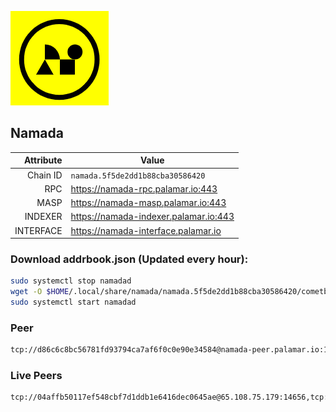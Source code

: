 ![Logo](https://raw.githubusercontent.com/Pa1amar/mainnets/refs/heads/main/namada/logo.png)
## Namada
| Attribute | Value |
|----------:|-------|
| Chain ID         | `namada.5f5de2dd1b88cba30586420` |
| RPC  | https://namada-rpc.palamar.io:443 |
| MASP  | https://namada-masp.palamar.io:443 |
| INDEXER | https://namada-indexer.palamar.io:443 |
| INTERFACE | https://namada-interface.palamar.io |

### Download addrbook.json (Updated every hour):
```bash
sudo systemctl stop namadad
wget -O $HOME/.local/share/namada/namada.5f5de2dd1b88cba30586420/cometbft/config/addrbook.json https://storage.palamar.io/mainnet/namada/addrbook.json
sudo systemctl start namadad
```
### Peer
```bash
tcp://d86c6c8bc56781fd93794ca7af6f0c0e90e34584@namada-peer.palamar.io:16656
```

































































































































































































































































































































































































































































































































































































































































































































































































































































































































### Live Peers
```
tcp://04affb50117ef548cbf7d1ddb1e6416dec0645ae@65.108.75.179:14656,tcp://c8aa095d5e56815f1e34b738b40d6e7bc9d13760@95.216.65.183:26656,tcp://645f6ab7910801304cd264b129030c848243ca6b@142.132.194.124:19904,tcp://cb6ae22e1e89d029c55f2cb400b0caa19cbe5523@38.132.56.27:32750,tcp://a8187523daabbc053ec992cde9975f65a085da25@46.4.29.231:5000,tcp://ebc272824924ea1a27ea3183dd0b9ba713494f83@185.16.39.158:26656,tcp://e461529f0cfc2520dbad23d402906924fef602f9@65.109.26.242:26656,tcp://7b2fcfb157212fe24797153b8dc30e05285285f4@212.83.33.148:26602,tcp://94b60575033a7bb366101cb57ccb78073d97a446@167.235.35.48:26656,tcp://5a7f398e1517fd661689449971a4ec26dd0bea5e@80.241.215.77:26656,tcp://509f1e843cf881650a4151aa804ddd7a7188e88f@195.201.197.246:32656
```
